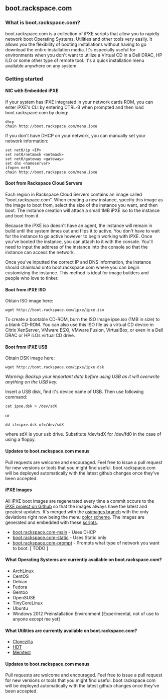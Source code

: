 ## boot.rackspace.com

### What is boot.rackspace.com?

boot.rackspace.com is a collection of iPXE scripts that allow you to rapidly network boot Operating Systems, Utilities and other tools very easily.  It allows you the flexibility of booting installations without having to go download the entire installation media.  It's especially useful for environments when you don't want to utilize a Virtual CD in a Dell DRAC, HP iLO or some other type of remote tool.  It's a quick installation menu available anywhere on any system.  

### Getting started
#### NIC with Embedded iPXE

If your system has iPXE integrated in your network cards ROM, you can enter iPXE's CLI by entering CTRL-B when prompted and then load boot.rackspace.com by doing:

    dhcp
    chain http://boot.rackspace.com/menu.ipxe

If you don't have DHCP on your network, you can manually set your network information:

    set net0/ip <IP>
    set net0/netmask <netmask>
    set net0/gateway <gateway>
    set dns <nameserver>
    ifopen net0
    chain http://boot.rackspace.com/menu.ipxe

#### Boot from Rackspace Cloud Servers

Each region in Rackspace Cloud Servers contains an image called "boot.rackspace.com".  When creating a new instance, specify this image as the image to boot from, select the size of the instance you want, and then boot.  The instance creation will attach a small 1MB iPXE iso to the instance and boot from it.  

Because the iPXE iso doesn't have an agent, the instance will remain in build until the system times out and flips it to active.  You don't have to wait for the instance to go active however to begin working with iPXE.  Once you've booted the instance, you can attach to it with the console.  You'll need to input the address of the instance into the console so that the instance can access the network.

Once you've inputted the correct IP and DNS information, the instance should chainload onto boot.rackspace.com where you can begin customizing the instance.  This method is ideal for image builders and people who love to tinker.

#### Boot from iPXE ISO

Obtain ISO image here: 

    wget http://boot.rackspace.com/ipxe/ipxe.iso

To create a bootable CD-ROM, burn the ISO image ipxe.iso (1MB in size) to a blank CD-ROM.  You can also use this ISO file as a virtual CD device in Citrix XenServer, VMware ESXi, VMware Fusion, VirtualBox, or even in a Dell DRAC or HP iLOs virtual CD drive.

#### Boot from iPXE USB

Obtain DSK image here:

    wget http://boot.rackspace.com/ipxe/ipxe.dsk

*Warning: Backup your important data before using USB as it will overwrite anything on the USB key.*

Insert a USB disk, find it's device name of USB. Then use following command: 

    cat ipxe.dsk > /dev/sdX 

or
    
    dd if=ipxe.dsk of=/dev/sdX 

where sdX is your usb drive.  Substitute /dev/sdX for /dev/fd0 in the case of using a floppy.

#### Updates to boot.rackspace.com menus

Pull requests are welcome and encouraged.  Feel free to issue a pull request for new versions or tools that you might find useful.  boot.rackspace.com will be deployed automatically with the latest github changes once they've been accepted.

#### iPXE Images

All iPXE boot images are regenerated every time a commit occurs to the [iPXE project on Github](https://github.com/ipxe/ipxe) so that the images always have the latest and greatest updates.  It's merged with the [osimages branch](https://github.com/osimages/ipxe/tree/osimages) with the only deviations right now being the menu [color scheme](https://github.com/osimages/ipxe/blob/osimages/src/config/colour.h).  The images are generated and embedded with these [scripts](https://github.com/amesserl/rackspace.com/tree/master/ipxe).

* [boot.rackspace.com-main](https://github.com/boot_rax/rackspace.com/tree/master/ipxe/boot.rackspace.com-main) - Uses DHCP
* [boot.rackspace.com-static](https://github.com/boot_rax/rackspace.com/tree/master/ipxe/boot.rackspace.com-static) - Uses Static only
* [boot.rackspace.com-prompt](https://github.com/amesserl/rackspace.com/tree/master/ipxe/boot.rackspace.com-prompt) - Prompts what type of network you want to boot. [ TODO ]

#### What Operating Systems are currently available on boot.rackspace.com?

* ArchLinux
* CentOS
* Debian
* Fedora
* Gentoo
* OpenSUSE
* TinyCoreLinux
* Ubuntu
* Windows 2012 Preinstallation Environment [Experimental, not of use to anyone except me yet]

#### What Utilities are currently available on boot.rackspace.com?

* [Clonezilla](http://www.clonezilla.org/)
* [HDT](http://www.hdt-project.org/)
* [Memtest](http://www.memtest.org/)

#### Updates to boot.rackspace.com menus

Pull requests are welcome and encouraged.  Feel free to issue a pull request for new versions or tools that you might find useful.  boot.rackspace.com will be deployed automatically with the latest github changes once they've been accepted.
